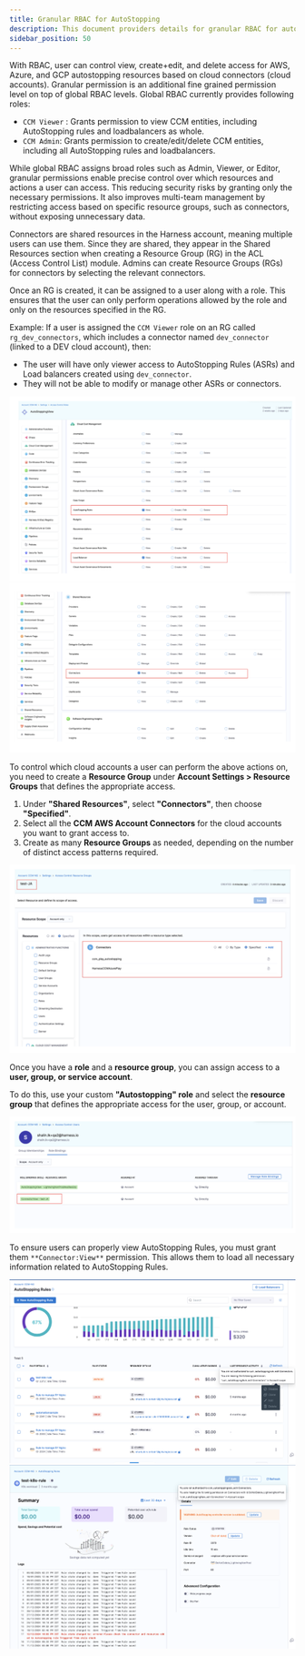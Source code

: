 ```yaml
---
title: Granular RBAC for AutoStopping
description: This document providers details for granular RBAC for autostopping.
sidebar_position: 50
---
```


With RBAC, user can control view, create+edit, and delete access for AWS, Azure, and GCP autostopping resources based on cloud connectors (cloud accounts). Granular permission is an additional fine grained permission level on top of global RBAC levels. Global RBAC currently provides following roles:
- `CCM Viewer` : Grants permission to view CCM entities, including AutoStopping rules and loadbalancers as whole.
- `CCM Admin`: Grants permission to create/edit/delete CCM entities, including all AutoStopping rules and loadbalancers.

While global RBAC assigns broad roles such as Admin, Viewer, or Editor, granular permissions enable precise control over which resources and actions a user can access. This reducing security risks by granting only the necessary permissions. It also improves multi-team management by restricting access based on specific resource groups, such as connectors, without exposing unnecessary data. 

Connectors are shared resources in the Harness account, meaning multiple users can use them. Since they are shared, they appear in the Shared Resources section when creating a Resource Group (RG) in the ACL (Access Control List) module. Admins can create Resource Groups (RGs) for connectors by selecting the relevant connectors.

Once an RG is created, it can be assigned to a user along with a role. This ensures that the user can only perform operations allowed by the role and only on the resources specified in the RG.

Example:
If a user is assigned the `CCM Viewer` role on an RG called `rg_dev_connectors`, which includes a connector named `dev_connector` (linked to a DEV cloud account), then:

- The user will have only viewer access to AutoStopping Rules (ASRs) and Load balancers created using `dev_connector`.
- They will not be able to modify or manage other ASRs or connectors.


![](./static/granular-rbac-one.png)
![](./static/granular-rbac-four.png)

To control which cloud accounts a user can perform the above actions on, you need to create a **Resource Group** under **Account Settings > Resource Groups** that defines the appropriate access.  

1. Under **"Shared Resources"**, select **"Connectors"**, then choose **"Specified"**.  
2. Select all the **CCM AWS Account Connectors** for the cloud accounts you want to grant access to.  
3. Create as many **Resource Groups** as needed, depending on the number of distinct access patterns required.  

![](./static/granular-rbac-two.png)

Once you have a **role** and a **resource group**, you can assign access to a **user, group, or service account**.  

To do this, use your custom **"Autostopping" role** and select the **resource group** that defines the appropriate access for the user, group, or account. 

![](./static/granular-rbac-three.png)


To ensure users can properly view AutoStopping Rules, you must grant them `**Connector:View**` permission. This allows them to load all necessary information related to AutoStopping Rules.  

![](./static/ui-error.png)
![](./static/ui-error-two.png)